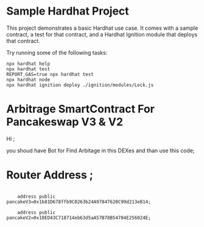 # Sample Hardhat Project

This project demonstrates a basic Hardhat use case. It comes with a sample contract, a test for that contract, and a Hardhat Ignition module that deploys that contract.

Try running some of the following tasks:

```shell
npx hardhat help
npx hardhat test
REPORT_GAS=true npx hardhat test
npx hardhat node
npx hardhat ignition deploy ./ignition/modules/Lock.js
```



# Arbitrage SmartContract For Pancakeswap V3 & V2

Hi ;

you shoud have Bot for Find Arbitage in this DEXes  and than use this code;



# Router Address ;

```solidity

    address public pancakeV3=0x1b81D678ffb9C0263b24A97847620C99d213eB14;

    address public pancakeV2=0x10ED43C718714eb63d5aA57B78B54704E256024E;
```